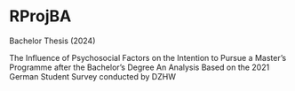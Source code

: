 # RProjBA

Bachelor Thesis (2024)

The Influence of Psychosocial Factors on the Intention to Pursue a Master’s Programme after the Bachelor’s Degree
An Analysis Based on the 2021 German Student Survey conducted by DZHW




